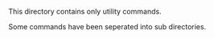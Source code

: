 This directory contains only utility commands.

Some commands have been seperated into sub directories.
